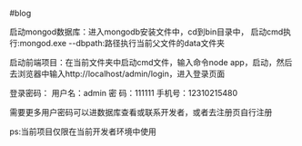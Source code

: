 #blog


启动mongod数据库：进入mongodb安装文件中，cd到bin目录中， 启动cmd执行:mongod.exe --dbpath:路径执行当前父文件的data文件夹

启动前端项目：在当前文件夹中启动cmd文件，输入命令node app，启动，然后去浏览器中输入http://localhost/admin/login，进入登录页面

登录密码：
	用户名：admin
	密   码：111111
	手机号：12310215480

需要更多用户密码可以进数据库查看或联系开发者，或者去注册页自行注册

ps:当前项目仅限在当前开发者环境中使用